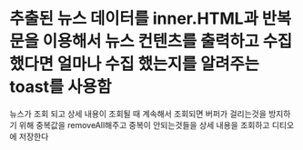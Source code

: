 추출된 뉴스 데이터를 inner.HTML과 반복문을 이용해서 뉴스 컨텐츠를 출력하고 수집했다면 얼마나 수집 했는지를 알려주는 toast를 사용함
============================================================================================
뉴스가 조회 되고 상세 내용이 조회될 때 계속해서 조회되면 버퍼가 걸리는것을 방지하기 위해 중복값을 removeAll해주고 중복이 안되는것들을
상세 내용을 조회하고 디티오에 저장한다
